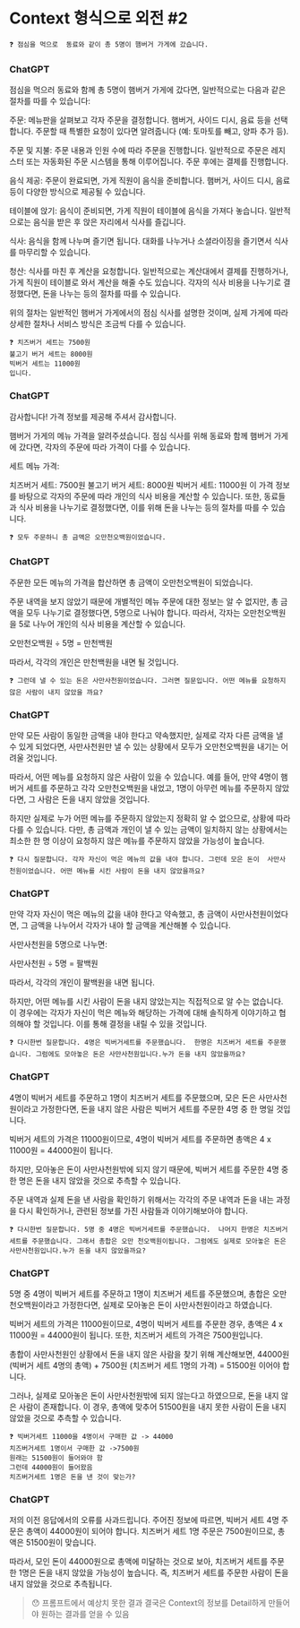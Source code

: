 # Context 형식으로 외전 #2

~~~
❓ 점심을 먹으로  동료와 같이 총 5명이 햄버거 가게에 갔습니다.  
~~~

### ChatGPT

점심을 먹으러 동료와 함께 총 5명이 햄버거 가게에 갔다면, 일반적으로는 다음과 같은 절차를 따를 수 있습니다:

주문: 메뉴판을 살펴보고 각자 주문을 결정합니다. 햄버거, 사이드 디시, 음료 등을 선택합니다. 주문할 때 특별한 요청이 있다면 알려줍니다 (예: 토마토를 빼고, 양파 추가 등).

주문 및 지불: 주문 내용과 인원 수에 따라 주문을 진행합니다. 일반적으로 주문은 레지스터 또는 자동화된 주문 시스템을 통해 이루어집니다. 주문 후에는 결제를 진행합니다.

음식 제공: 주문이 완료되면, 가게 직원이 음식을 준비합니다. 햄버거, 사이드 디시, 음료 등이 다양한 방식으로 제공될 수 있습니다.

테이블에 앉기: 음식이 준비되면, 가게 직원이 테이블에 음식을 가져다 놓습니다. 일반적으로는 음식을 받은 후 앉은 자리에서 식사를 즐깁니다.

식사: 음식을 함께 나누며 즐기면 됩니다. 대화를 나누거나 소셜라이징을 즐기면서 식사를 마무리할 수 있습니다.

청산: 식사를 마친 후 계산을 요청합니다. 일반적으로는 계산대에서 결제를 진행하거나, 가게 직원이 테이블로 와서 계산을 해줄 수도 있습니다. 각자의 식사 비용을 나누기로 결정했다면, 돈을 나누는 등의 절차를 따를 수 있습니다.

위의 절차는 일반적인 햄버거 가게에서의 점심 식사를 설명한 것이며, 실제 가게에 따라 상세한 절차나 서비스 방식은 조금씩 다를 수 있습니다.


~~~
❓ 치즈버거 세트는 7500원
불고기 버거 세트는 8000원
빅버거 세트는 11000원
입니다. 
~~~

### ChatGPT

감사합니다! 가격 정보를 제공해 주셔서 감사합니다.

햄버거 가게의 메뉴 가격을 알려주셨습니다. 점심 식사를 위해 동료와 함께 햄버거 가게에 갔다면, 각자의 주문에 따라 가격이 다를 수 있습니다.

세트 메뉴 가격:

치즈버거 세트: 7500원
불고기 버거 세트: 8000원
빅버거 세트: 11000원
이 가격 정보를 바탕으로 각자의 주문에 따라 개인의 식사 비용을 계산할 수 있습니다. 또한, 동료들과 식사 비용을 나누기로 결정했다면, 이를 위해 돈을 나누는 등의 절차를 따를 수 있습니다.


~~~
❓ 모두 주문하니 총 금액은 오만천오백원이었습니다. 
~~~

### ChatGPT

주문한 모든 메뉴의 가격을 합산하면 총 금액이 오만천오백원이 되었습니다.

주문 내역을 보지 않았기 때문에 개별적인 메뉴 주문에 대한 정보는 알 수 없지만, 총 금액을 모두 나누기로 결정했다면, 5명으로 나눠야 합니다. 따라서, 각자는 오만천오백원을 5로 나누어 개인의 식사 비용을 계산할 수 있습니다.

오만천오백원 ÷ 5명 = 만천백원

따라서, 각각의 개인은 만천백원을 내면 될 것입니다.


~~~
❓ 그런데 낼 수 있는 돈은 사만사천원이었습니다. 그러면 질문입니다. 어떤 메뉴를 요청하지 않은 사람이 내지 않았을 까요?
~~~

### ChatGPT

만약 모든 사람이 동일한 금액을 내야 한다고 약속했지만, 실제로 각자 다른 금액을 낼 수 있게 되었다면, 사만사천원만 낼 수 있는 상황에서 모두가 오만천오백원을 내기는 어려울 것입니다.

따라서, 어떤 메뉴를 요청하지 않은 사람이 있을 수 있습니다. 예를 들어, 만약 4명이 햄버거 세트를 주문하고 각각 오만천오백원을 내었고, 1명이 아무런 메뉴를 주문하지 않았다면, 그 사람은 돈을 내지 않았을 것입니다.

하지만 실제로 누가 어떤 메뉴를 주문하지 않았는지 정확히 알 수 없으므로, 상황에 따라 다를 수 있습니다. 다만, 총 금액과 개인이 낼 수 있는 금액이 일치하지 않는 상황에서는 최소한 한 명 이상이 요청하지 않은 메뉴를 주문하지 않았을 가능성이 높습니다.

~~~
❓ 다시 질문합니다. 각자 자신이 먹은 메뉴의 값을 내야 합니다. 그런데 모은 돈이  사만사천원이었습니다. 어떤 메뉴를 시킨 사람이 돈을 내지 않았을까요?
~~~

### ChatGPT

만약 각자 자신이 먹은 메뉴의 값을 내야 한다고 약속했고, 총 금액이 사만사천원이었다면, 그 금액을 나누어서 각자가 내야 할 금액을 계산해볼 수 있습니다.

사만사천원을 5명으로 나누면:

사만사천원 ÷ 5명 = 팔백원

따라서, 각각의 개인이 팔백원을 내면 됩니다.

하지만, 어떤 메뉴를 시킨 사람이 돈을 내지 않았는지는 직접적으로 알 수는 없습니다. 이 경우에는 각자가 자신이 먹은 메뉴와 해당하는 가격에 대해 솔직하게 이야기하고 협의해야 할 것입니다. 이를 통해 결정을 내릴 수 있을 것입니다.

~~~
❓ 다시한번 질문합니다. 4명은 빅버거세트를 주문했습니다.  한명은 치즈버거 세트를 주문했습니다. 그럼에도 모아놓은 돈은 사만사천원입니다.누가 돈을 내지 않았을까요?
~~~

### ChatGPT

4명이 빅버거 세트를 주문하고 1명이 치즈버거 세트를 주문했으며, 모은 돈은 사만사천원이라고 가정한다면, 돈을 내지 않은 사람은 빅버거 세트를 주문한 4명 중 한 명일 것입니다.

빅버거 세트의 가격은 11000원이므로, 4명이 빅버거 세트를 주문하면 총액은 4 x 11000원 = 44000원이 됩니다.

하지만, 모아놓은 돈이 사만사천원밖에 되지 않기 때문에, 빅버거 세트를 주문한 4명 중 한 명은 돈을 내지 않았을 것으로 추측할 수 있습니다.

주문 내역과 실제 돈을 낸 사람을 확인하기 위해서는 각각의 주문 내역과 돈을 내는 과정을 다시 확인하거나, 관련된 정보를 가진 사람들과 이야기해보아야 합니다.

~~~
❓ 다시한번 질문합니다. 5명 중 4명은 빅버거세트를 주문했습니다.  나머지 한명은 치즈버거 세트를 주문했습니다. 그래서 총합은 오만 천오백원이됩니다. 그럼에도 실제로 모아놓은 돈은 사만사천원입니다.누가 돈을 내지 않았을까요?
~~~

### ChatGPT

5명 중 4명이 빅버거 세트를 주문하고 1명이 치즈버거 세트를 주문했으며, 총합은 오만 천오백원이라고 가정한다면, 실제로 모아놓은 돈이 사만사천원이라고 하였습니다.

빅버거 세트의 가격은 11000원이므로, 4명이 빅버거 세트를 주문한 경우, 총액은 4 x 11000원 = 44000원이 됩니다. 또한, 치즈버거 세트의 가격은 7500원입니다.

총합이 사만사천원인 상황에서 돈을 내지 않은 사람을 찾기 위해 계산해보면,
44000원 (빅버거 세트 4명의 총액) + 7500원 (치즈버거 세트 1명의 가격) = 51500원 이어야 합니다.

그러나, 실제로 모아놓은 돈이 사만사천원밖에 되지 않는다고 하였으므로, 돈을 내지 않은 사람이 존재합니다. 이 경우, 총액에 맞추어 51500원을 내지 못한 사람이 돈을 내지 않았을 것으로 추측할 수 있습니다.

~~~
❓ 빅버거세트 11000을 4명이서 구매한 값 -> 44000
치즈버거세트 1명이서 구매한 값 ->7500원
원래는 51500원이 들어와야 함
그런데 44000원이 들어왔음
치즈버거세트 1명은 돈을 낸 것이 맞는가?
~~~

### ChatGPT

저의 이전 응답에서의 오류를 사과드립니다. 주어진 정보에 따르면, 빅버거 세트 4명 주문은 총액이 44000원이 되어야 합니다. 치즈버거 세트 1명 주문은 7500원이므로, 총액은 51500원이 맞습니다.

따라서, 모인 돈이 44000원으로 총액에 미달하는 것으로 보아, 치즈버거 세트를 주문한 1명은 돈을 내지 않았을 가능성이 높습니다. 즉, 치즈버거 세트를 주문한 사람이 돈을 내지 않았을 것으로 추측됩니다.

> 😯 프롬프트에서 예상치 못한 결과
> 결국은 Context의 정보를 Detail하게 만들어야
> 원하는 결과를 얻을 수 있음
